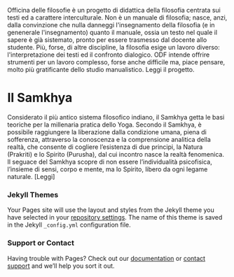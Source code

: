 Officina delle filosofie è un progetto di didattica della filosofia centrata sui testi ed a carattere interculturale. Non è un manuale di filosofia; nasce, anzi, dalla convinzione che nulla danneggi l'insegnamento della filosofia (e in genenerale l'insegnamento) quanto il manuale, ossia un testo nel quale il sapere è già sistemato, pronto per essere trasmesso dal docente allo studente. Più, forse, di altre discipline, la filosofia esige un lavoro diverso: l'interpretazione dei testi ed il confronto dialogico. ODF intende offrire strumenti per un lavoro complesso, forse anche difficile ma, piace pensare, molto più gratificante dello studio manualistico. Leggi il progetto.

# Il Samkhya
Considerato il più antico sistema filosofico indiano, il Samkhya getta le basi teoriche per la millenaria pratica dello Yoga. Secondo il Samkhya, è possibile raggiungere la liberazione dalla condizione umana, piena di sofferenza, attraverso la conoscenza e la comprensione analitica della realtà, che consente di cogliere l’esistenza di due principi, la Natura (Prakriti) e lo Spirito (Purusha), dal cui incontro nasce la realtà fenomenica. Il seguace del Samkhya scopre di non essere l’individualità psicofisica, l’insieme di sensi, corpo e mente, ma lo Spirito, libero da ogni legame naturale. [Leggi]


### Jekyll Themes

Your Pages site will use the layout and styles from the Jekyll theme you have selected in your [repository settings](https://github.com/visionidelmondo/lab/settings/pages). The name of this theme is saved in the Jekyll `_config.yml` configuration file.

### Support or Contact

Having trouble with Pages? Check out our [documentation](https://docs.github.com/categories/github-pages-basics/) or [contact support](https://support.github.com/contact) and we’ll help you sort it out.
